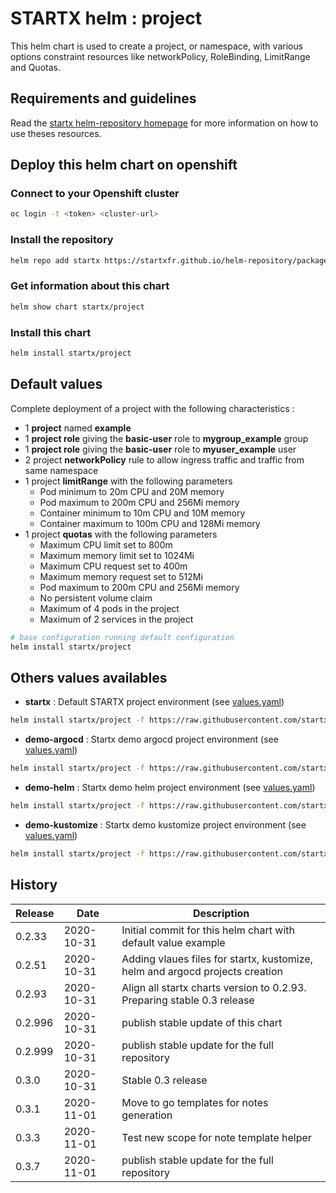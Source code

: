 # STARTX helm : project

This helm chart is used to create a project, or namespace, with various options constraint resources
like networkPolicy, RoleBinding, LimitRange and Quotas.

## Requirements and guidelines

Read the [startx helm-repository homepage](https://startxfr.github.io/helm-repository) for
more information on how to use theses resources.

## Deploy this helm chart on openshift

### Connect to your Openshift cluster

```bash
oc login -t <token> <cluster-url>
```

### Install the repository

```bash
helm repo add startx https://startxfr.github.io/helm-repository/packages/
```

### Get information about this chart

```bash
helm show chart startx/project
```

### Install this chart

```bash
helm install startx/project
```

## Default values

Complete deployment of a project with the following characteristics :

- 1 **project** named **example**
- 1 **project role** giving the **basic-user** role to **mygroup_example** group
- 1 **project role** giving the **basic-user** role to **myuser_example** user
- 2 project **networkPolicy** rule to allow ingress traffic and traffic from same namespace
- 1 project **limitRange** with the following parameters
  - Pod minimum to 20m CPU and 20M memory
  - Pod maximum to 200m CPU and 256Mi memory
  - Container minimum to 10m CPU and 10M memory
  - Container maximum to 100m CPU and 128Mi memory
- 1 project **quotas** with the following parameters
  - Maximum CPU limit set to 800m
  - Maximum memory limit set to 1024Mi
  - Maximum CPU request set to 400m
  - Maximum memory request set to 512Mi
  - Pod maximum to 200m CPU and 256Mi memory
  - No persistent volume claim
  - Maximum of 4 pods in the project
  - Maximum of 2 services in the project

```bash
# base configuration running default configuration
helm install startx/project
```

## Others values availables

- **startx** : Default STARTX project environment (see [values.yaml](https://raw.githubusercontent.com/startxfr/helm-repository/master/charts/project/values-startx.yaml))

```bash
helm install startx/project -f https://raw.githubusercontent.com/startxfr/helm-repository/master/charts/project/values-startx.yaml
```

- **demo-argocd** : Startx demo argocd project environment (see [values.yaml](https://raw.githubusercontent.com/startxfr/helm-repository/master/charts/project/values-demo-argocd.yaml))

```bash
helm install startx/project -f https://raw.githubusercontent.com/startxfr/helm-repository/master/charts/project/values-demo-argocd.yaml
```

- **demo-helm** : Startx demo helm project environment (see [values.yaml](https://raw.githubusercontent.com/startxfr/helm-repository/master/charts/project/values-demo-helm.yaml))

```bash
helm install startx/project -f https://raw.githubusercontent.com/startxfr/helm-repository/master/charts/project/values-demo-helm.yaml
```

- **demo-kustomize** : Startx demo kustomize project environment (see [values.yaml](https://raw.githubusercontent.com/startxfr/helm-repository/master/charts/project/values-demo-kustomize.yaml))

```bash
helm install startx/project -f https://raw.githubusercontent.com/startxfr/helm-repository/master/charts/project/values-demo-kustomize.yaml
```

## History

| Release | Date       | Description
| ------- | ---------- | -----------------------------------------------------
| 0.2.33  | 2020-10-31 | Initial commit for this helm chart with default value example
| 0.2.51  | 2020-10-31 | Adding vlaues files for startx, kustomize, helm and argocd projects creation
| 0.2.93  | 2020-10-31 | Align all startx charts version to 0.2.93. Preparing stable 0.3 release
| 0.2.996 | 2020-10-31 | publish stable update of this chart
| 0.2.999 | 2020-10-31 | publish stable update for the full repository
| 0.3.0   | 2020-10-31 | Stable 0.3 release
| 0.3.1  | 2020-11-01 | Move to go templates for notes generation
| 0.3.3  | 2020-11-01 | Test new scope for note template helper
| 0.3.7  | 2020-11-01 | publish stable update for the full repository
